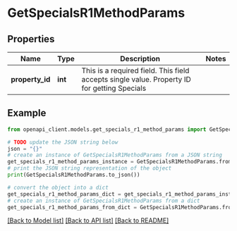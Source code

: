 # GetSpecialsR1MethodParams


## Properties

Name | Type | Description | Notes
------------ | ------------- | ------------- | -------------
**property_id** | **int** | This is a required field. This field accepts single value. Property ID for getting Specials | 

## Example

```python
from openapi_client.models.get_specials_r1_method_params import GetSpecialsR1MethodParams

# TODO update the JSON string below
json = "{}"
# create an instance of GetSpecialsR1MethodParams from a JSON string
get_specials_r1_method_params_instance = GetSpecialsR1MethodParams.from_json(json)
# print the JSON string representation of the object
print(GetSpecialsR1MethodParams.to_json())

# convert the object into a dict
get_specials_r1_method_params_dict = get_specials_r1_method_params_instance.to_dict()
# create an instance of GetSpecialsR1MethodParams from a dict
get_specials_r1_method_params_from_dict = GetSpecialsR1MethodParams.from_dict(get_specials_r1_method_params_dict)
```
[[Back to Model list]](../README.md#documentation-for-models) [[Back to API list]](../README.md#documentation-for-api-endpoints) [[Back to README]](../README.md)


